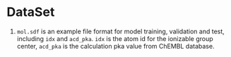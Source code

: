 # DataSet

1. `mol.sdf` is an example file format for model training, validation and test, including `idx` and `acd_pka`. `idx` is the atom id for the ionizable group center, `acd_pka` is the calculation pka value from ChEMBL database.
